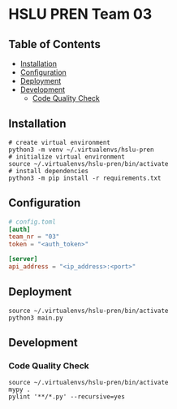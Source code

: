 # HSLU PREN Team 03

## Table of Contents

* [Installation](#installation)
* [Configuration](#configuration)
* [Deployment](#deployment)
* [Development](#development)
  * [Code Quality Check](#code-quality-check)

## Installation

```shell
# create virtual environment
python3 -m venv ~/.virtualenvs/hslu-pren
# initialize virtual environment
source ~/.virtualenvs/hslu-pren/bin/activate
# install dependencies
python3 -m pip install -r requirements.txt
```

## Configuration

```toml
# config.toml
[auth]
team_nr = "03"
token = "<auth_token>"

[server]
api_address = "<ip_address>:<port>"
```

## Deployment

```shell
source ~/.virtualenvs/hslu-pren/bin/activate
python3 main.py
```

## Development

### Code Quality Check

```shell
source ~/.virtualenvs/hslu-pren/bin/activate
mypy .
pylint '**/*.py' --recursive=yes
```
